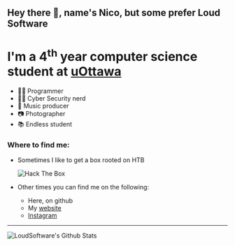 ## Hey there 👋, name's Nico, but some prefer Loud Software

# I'm a 4<sup>th</sup> year computer science student at [uOttawa]

* 👨‍💻 Programmer
* 🐱‍💻 Cyber Security nerd
* 🎹 Music producer
* 📷 Photographer
* 📚 Endless student

### Where to find me:
* Sometimes I like to get a box rooted on HTB

    <img src="http://www.hackthebox.eu/badge/image/229158" alt="Hack The Box">

* Other times you can find me on the following:
    * Here, on github
    * My [website]
    * [Instagram] 

---
<img align="left" alt="LoudSoftware's Github Stats" src="https://github-readme-stats.vercel.app/api?username=LoudSoftware&show_icons=true&hide_border=true" />


[uOttawa]: https://www.uottawa.ca/en
[Instagram]: https://instagram.com/LoudSoftware
[website]: https://loud.software